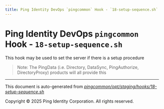 ```yaml
---
title: Ping Identity DevOps `pingcommon` Hook - `18-setup-sequence.sh`
---
```


# Ping Identity DevOps `pingcommon` Hook - `18-setup-sequence.sh`
 This hook may be used to set the server if there is a setup procedure
 >Note: The PingData (i.e. Directory, DataSync, PingAuthorize, DirectoryProxy)
 products will all provide this

---
This document is auto-generated from _[pingcommon/opt/staging/hooks/18-setup-sequence.sh](https://github.com/pingidentity/pingidentity-docker-builds/blob/master/pingcommon/opt/staging/hooks/18-setup-sequence.sh)_

Copyright © 2025 Ping Identity Corporation. All rights reserved.
